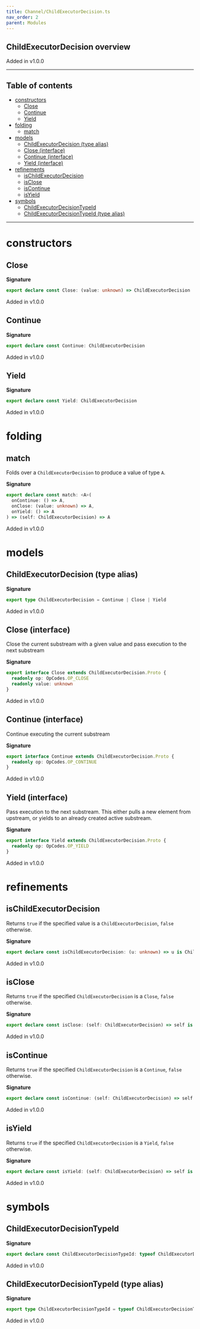 ```yaml
---
title: Channel/ChildExecutorDecision.ts
nav_order: 2
parent: Modules
---
```


## ChildExecutorDecision overview

Added in v1.0.0

---

<h2 class="text-delta">Table of contents</h2>

- [constructors](#constructors)
  - [Close](#close)
  - [Continue](#continue)
  - [Yield](#yield)
- [folding](#folding)
  - [match](#match)
- [models](#models)
  - [ChildExecutorDecision (type alias)](#childexecutordecision-type-alias)
  - [Close (interface)](#close-interface)
  - [Continue (interface)](#continue-interface)
  - [Yield (interface)](#yield-interface)
- [refinements](#refinements)
  - [isChildExecutorDecision](#ischildexecutordecision)
  - [isClose](#isclose)
  - [isContinue](#iscontinue)
  - [isYield](#isyield)
- [symbols](#symbols)
  - [ChildExecutorDecisionTypeId](#childexecutordecisiontypeid)
  - [ChildExecutorDecisionTypeId (type alias)](#childexecutordecisiontypeid-type-alias)

---

# constructors

## Close

**Signature**

```ts
export declare const Close: (value: unknown) => ChildExecutorDecision
```

Added in v1.0.0

## Continue

**Signature**

```ts
export declare const Continue: ChildExecutorDecision
```

Added in v1.0.0

## Yield

**Signature**

```ts
export declare const Yield: ChildExecutorDecision
```

Added in v1.0.0

# folding

## match

Folds over a `ChildExecutorDecision` to produce a value of type `A`.

**Signature**

```ts
export declare const match: <A>(
  onContinue: () => A,
  onClose: (value: unknown) => A,
  onYield: () => A
) => (self: ChildExecutorDecision) => A
```

Added in v1.0.0

# models

## ChildExecutorDecision (type alias)

**Signature**

```ts
export type ChildExecutorDecision = Continue | Close | Yield
```

Added in v1.0.0

## Close (interface)

Close the current substream with a given value and pass execution to the
next substream

**Signature**

```ts
export interface Close extends ChildExecutorDecision.Proto {
  readonly op: OpCodes.OP_CLOSE
  readonly value: unknown
}
```

Added in v1.0.0

## Continue (interface)

Continue executing the current substream

**Signature**

```ts
export interface Continue extends ChildExecutorDecision.Proto {
  readonly op: OpCodes.OP_CONTINUE
}
```

Added in v1.0.0

## Yield (interface)

Pass execution to the next substream. This either pulls a new element
from upstream, or yields to an already created active substream.

**Signature**

```ts
export interface Yield extends ChildExecutorDecision.Proto {
  readonly op: OpCodes.OP_YIELD
}
```

Added in v1.0.0

# refinements

## isChildExecutorDecision

Returns `true` if the specified value is a `ChildExecutorDecision`, `false`
otherwise.

**Signature**

```ts
export declare const isChildExecutorDecision: (u: unknown) => u is ChildExecutorDecision
```

Added in v1.0.0

## isClose

Returns `true` if the specified `ChildExecutorDecision` is a `Close`, `false`
otherwise.

**Signature**

```ts
export declare const isClose: (self: ChildExecutorDecision) => self is Close
```

Added in v1.0.0

## isContinue

Returns `true` if the specified `ChildExecutorDecision` is a `Continue`,
`false` otherwise.

**Signature**

```ts
export declare const isContinue: (self: ChildExecutorDecision) => self is Continue
```

Added in v1.0.0

## isYield

Returns `true` if the specified `ChildExecutorDecision` is a `Yield`, `false`
otherwise.

**Signature**

```ts
export declare const isYield: (self: ChildExecutorDecision) => self is Yield
```

Added in v1.0.0

# symbols

## ChildExecutorDecisionTypeId

**Signature**

```ts
export declare const ChildExecutorDecisionTypeId: typeof ChildExecutorDecisionTypeId
```

Added in v1.0.0

## ChildExecutorDecisionTypeId (type alias)

**Signature**

```ts
export type ChildExecutorDecisionTypeId = typeof ChildExecutorDecisionTypeId
```

Added in v1.0.0
